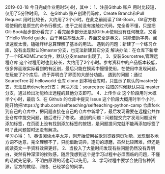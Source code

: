 2019-03-18
今日完成作业用时5小时，其中：
1、注册Github 账户
用时比较短，仅用了5分钟时间。
2、在Github 账户创建代码库，Create Branch和Pull Request
用时比较长，大约用了2个小时。在此之前阅读了Git-Book，Git官方教程使用的是原生的命令行模式，由于之前没有接触过代码，完全看不懂，只是把Git-Book起步部分看完了；看完起步部分还是对Github使用没有任何概念，又看了Hello World guide，由于英语基础太差，界面又全是英文，只能借助字典，阅读速度太慢，磕磕绊绊总算理解了基本的用法。
遇到的问题：新建了一个练习仓库，没有出现默认的master分支，也无法新建其它分支
解决办法：在仓库下新增了一个README.md文件，默认分支master出现了。
3、安装Sourcetree,管理远程仓库
这个过程用时也比较长，大约用了2个小时。参考资料中的产品版本较低，很多界面跟实际看到的有区别，最后只能在摸索中慢慢使用，在使用中发现问题，在玩废了2个库后，终于弄明白了界面的大部分功能。
遇到的问题：通过 SourceTree 将 helloworld 仓库 clone 到本地仓库时，只显示了默认的master分支，无法显示develop分支；
解决方法：sourcetree 拉取的时候默认只拉 master 分支，通过检出功能检出远程的其他分支即可。
4、上传作业
这个阶段用时大概半个小时，最后
5、在 Github 的仓库中提交 Issue
这个阶段大概用时半个小时，刚开始把https://github.com/selfteaching/selfteaching-python-camp 仓库fork到自己的仓库中，把问题直接在自己的仓库中新增了，最后发现需要在远程公共作业仓库中提交问题，随后进行了修改。
遇到的问题：问题提交完才发现问题没有添加标签，在页面上没有找到添加标签的按钮，是问题提问完就不能再添加标签了吗？此问题暂时还没有解决。  
学习心得：
1、英语阅读水平太差，刚开始使用谷歌浏览器网页功能，发现很多地方词不达意，完全理解不了，只能借助词典，逐句的琢磨，虽然比较困难，但还是阅读英文一手资料效果更好。
2、当投入了大量时间发现有些问题仍然没有弄明白，突然有种深深的挫败感，随后我想到这个是学习过程中必须面临的问题，不懂的话就先记录，不明白原理的话也可以先用。
3、学习过程中要学会使用各种资源，官方的教程、网络、已经学会的同学。
